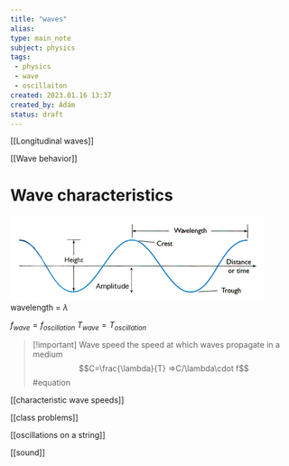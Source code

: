 ```yaml
---
title: "waves"
alias: 
type: main_note
subject: physics
tags:
 - physics
 - wave
 - oscillaiton
created: 2023.01.16 13:37
created_by: Ádám
status: draft 
---
```

[[Longitudinal waves]]

[[Wave behavior]]
# Wave characteristics
![](Pasted%20image%2020230116134227.png)
wavelength = $\lambda$

$f_{wave}=f_{oscillation}$
$T_{wave}=T_{oscillation}$

>[!important] Wave speed
>the speed at which waves propagate in a medium
>$$C=\frac{\lambda}{T} =>C/\lambda\cdot f$$ #equation

[[characteristic wave speeds]]

[[class problems]]

[[oscillations on a string]]

[[sound]]
